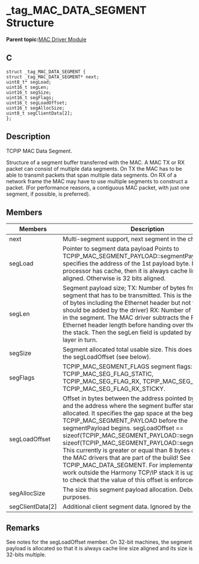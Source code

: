 # \_tag\_MAC\_DATA\_SEGMENT Structure

**Parent topic:**[MAC Driver Module](GUID-0C1AF471-66D4-472F-84AF-212E9E18B21D.md)

## C

```
struct _tag_MAC_DATA_SEGMENT {
struct _tag_MAC_DATA_SEGMENT* next;
uint8_t* segLoad;
uint16_t segLen;
uint16_t segSize;
uint16_t segFlags;
uint16_t segLoadOffset;
uint16_t segAllocSize;
uint8_t segClientData[2];
};
```

## Description

TCPIP MAC Data Segment.

Structure of a segment buffer transferred with the MAC. A MAC TX or RX packet can consist of multiple data segments. On TX the MAC has to be able to transmit packets that span multiple data segments. On RX of a network frame the MAC may have to use multiple segments to construct a packet. \(For performance reasons, a contiguous MAC packet, with just one segment, if possible, is preferred\).

## Members

|Members|Description|
|-------|-----------|
|next|Multi-segment support, next segment in the chain.|
|segLoad|Pointer to segment data payload Points to TCPIP\_MAC\_SEGMENT\_PAYLOAD::segmentPayload. It specifies the address of the 1st payload byte. If the processor has cache, then it is always cache line size aligned. Otherwise is 32 bits aligned.|
|segLen|Segment payload size; TX: Number of bytes from this segment that has to be transmitted. This is the total number of bytes including the Ethernet header but not the FCS \(that should be added by the driver\) RX: Number of payload bytes in the segment. The MAC driver subtracts the FCS and Ethernet header length before handing over the packet to the stack. Then the segLen field is updated by each stack layer in turn.|
|segSize|Segment allocated total usable size. This does not include the segLoadOffset \(see below\).|
|segFlags|TCPIP\_MAC\_SEGMENT\_FLAGS segment flags: TCPIP\_MAC\_SEG\_FLAG\_STATIC, TCPIP\_MAC\_SEG\_FLAG\_RX, TCPIP\_MAC\_SEG\_FLAG\_RX, TCPIP\_MAC\_SEG\_FLAG\_RX\_STICKY.|
|segLoadOffset|Offset in bytes between the address pointed by segLoad and the address where the segment buffer starts/was allocated. It specifies the gap space at the beginning of the TCPIP\_MAC\_SEGMENT\_PAYLOAD before the segmentPayload begins. segLoadOffset == sizeof\(TCPIP\_MAC\_SEGMENT\_PAYLOAD::segmentPktPtr\) + sizeof\(TCPIP\_MAC\_SEGMENT\_PAYLOAD::segmentDataGap\). This currently is greater or equal than 8 bytes depending on the MAC drivers that are part of the build! See TCPIP\_MAC\_DATA\_SEGMENT. For implementations that may work outside the Harmony TCP/IP stack it is up to the MAC to check that the value of this offset is enforced.|
|segAllocSize|The size this segment payload allocation. Debug/trace purposes.|
|segClientData\[2\]|Additional client segment data. Ignored by the MAC driver.|

## Remarks

See notes for the segLoadOffset member. On 32-bit machines, the segment payload is allocated so that it is always cache line size aligned and its size is 32-bits multiple.

